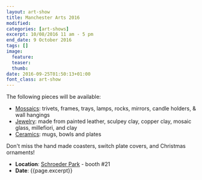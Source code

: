 ```yaml
---
layout: art-show
title: Manchester Arts 2016
modified:
categories: [art-shows]
excerpt: 10/08/2016 11 am - 5 pm
end_date: 9 October 2016
tags: []
image:
  feature:
  teaser:
  thumb:
date: 2016-09-25T01:50:13+01:00
font_class: art-show
---
```


The following pieces will be available:

  * [Mossaics]({{site.url}}/portfolio/mossaics/): trivets, frames, trays, lamps, rocks, mirrors, candle holders, & wall hangings
  * [Jewelry]({{site.url}}/portfolio/jewelry/): made from painted leather, sculpey clay, copper clay, mosaic glass, millefiori, and clay
  * [Ceramics]({{site.url}}/portfolio/ceramics/): mugs, bowls and plates

Don't miss the hand made coasters, switch plate covers, and Christmas ornaments!

* **Location**: [Schroeder Park](https://goo.gl/maps/7uuajmY1pUT2) - booth #21
* **Date**: {{page.excerpt}}
